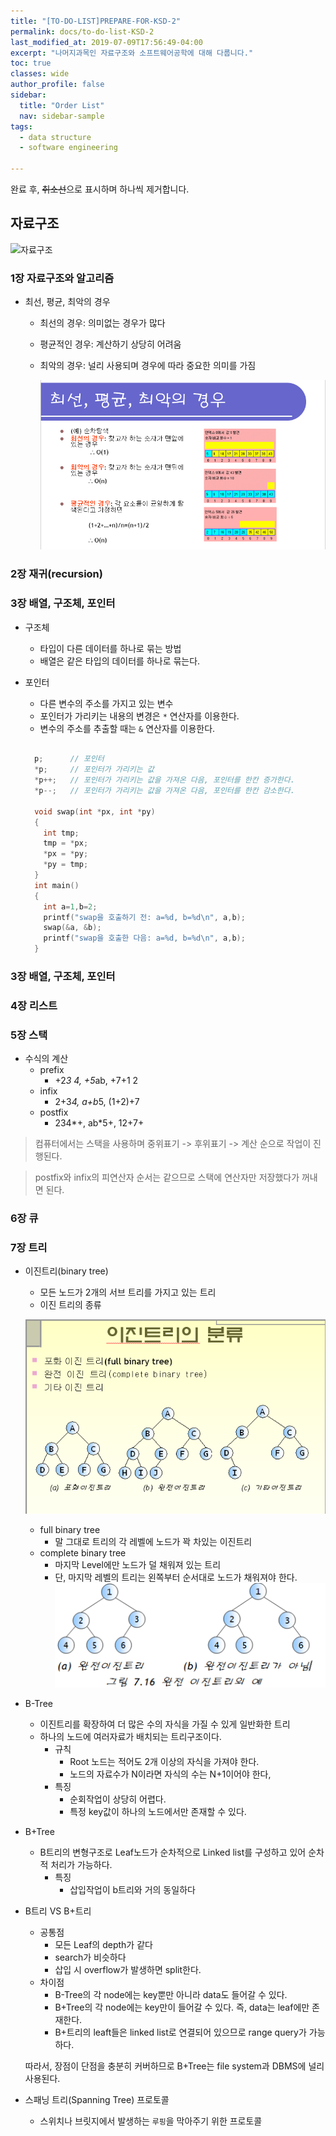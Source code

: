 ```yaml
---
title: "[TO-DO-LIST]PREPARE-FOR-KSD-2"
permalink: docs/to-do-list-KSD-2
last_modified_at: 2019-07-09T17:56:49-04:00
excerpt: "나머지과목인 자료구조와 소프트웨어공학에 대해 다룹니다."
toc: true
classes: wide
author_profile: false
sidebar:
  title: "Order List"
  nav: sidebar-sample
tags:
  - data structure
  - software engineering

---
```


완료 후, ~~취소선~~으로 표시하며 하나씩 제거합니다.



## 자료구조

![자료구조](https://wayhome25.github.io/assets/post-img/cs/data-structure.png)

### 1장 자료구조와 알고리즘

* 최선, 평균, 최악의 경우
  * 최선의 경우: 의미없는 경우가 많다
  * 평균적인 경우: 계산하기 상당히 어려움
  * 최악의 경우: 널리 사용되며 경우에 따라 중요한 의미를 가짐

    ![problem](/assets/images/prepare-for-KSD-1.PNG)


### 2장 재귀(recursion)

### 3장 배열, 구조체, 포인터

* 구조체
  * 타입이 다른 데이터를 하나로 묶는 방법
  * 배열은 같은 타입의 데이터를 하나로 묶는다. 

* 포인터
  * 다른 변수의 주소를 가지고 있는 변수
  * 포인터가 가리키는 내용의 변경은 `*` 연산자를 이용한다.
  * 변수의 주소를 추출할 때는 `&` 연산자를 이용한다.

  ```c

    p;    	// 포인터
    *p;    	// 포인터가 가리키는 값
    *p++;  	// 포인터가 가리키는 값을 가져온 다음, 포인터를 한칸 증가한다.
    *p--;  	// 포인터가 가리키는 값을 가져온 다음, 포인터를 한칸 감소한다.

    void swap(int *px, int *py)
    { 
      int tmp;
      tmp = *px;
      *px = *py;
      *py = tmp;
    }
    int main()
    {
      int a=1,b=2;
      printf("swap을 호출하기 전: a=%d, b=%d\n", a,b);
      swap(&a, &b);
      printf("swap을 호출한 다음: a=%d, b=%d\n", a,b);
    }
  ```

### 3장 배열, 구조체, 포인터

### 4장 리스트

### 5장 스택


* 수식의 계산
  * prefix
    * +2*3 4, +5*ab, +7+1 2
  * infix 
    * 2+3*4, a+b*5, (1+2)+7
  * postfix
    * 234*+, ab*5+,  12+7+

> 컴퓨터에서는 스택을 사용하며 중위표기 -> 후위표기 -> 계산 순으로 작업이 진행된다.

> postfix와 infix의 피연산자 순서는 같으므로 스택에 연산자만 저장했다가 꺼내면 된다.


### 6장 큐


### 7장 트리


* 이진트리(binary tree)
  * 모든 노드가 2개의 서브 트리를 가지고 있는 트리
  * 이진 트리의 종류   

  ![problem](/assets/images/prepare-for-KSD-2.PNG)   
    * full binary tree
      * 말 그대로 트리의 각 레벨에 노드가 꽉 차있는 이진트리
    * complete binary tree
      * 마지막 Level에만 노드가 덜 채워져 있는 트리 
      * 단, 마지막 레벨의 트리는 왼쪽부터 순서대로 노드가 채워져야 한다.   
      ![problem](/assets/images/prepare-for-KSD-3.PNG)


* B-Tree
  * 이진트리를 확장하여 더 많은 수의 자식을 가질 수 있게 일반화한 트리
  * 하나의 노드에 여러자료가 배치되는 트리구조이다.
    * 규칙
      * Root 노드는 적어도 2개 이상의 자식을 가져야 한다.
      * 노드의 자료수가 N이라면 자식의 수는 N+1이어야 한다,
    * 특징
      * 순회작업이 상당히 어렵다.
      * 특정 key값이 하나의 노드에서만 존재할 수 있다.

* B+Tree
  * B트리의 변형구조로 Leaf노드가 순차적으로 Linked list를 구성하고 있어 순차적 처리가 가능하다.
    * 특징
      * 삽입작업이 b트리와 거의 동일하다

* B트리 VS B+트리
  * 공통점
    * 모든 Leaf의 depth가 같다
    * search가 비슷하다
    * 삽입 시 overflow가 발생하면 split한다.
  * 차이점
    * B-Tree의 각 node에는 key뿐만 아니라 data도 들어갈 수 있다.
    * B+Tree의 각 node에는 key만이 들어갈 수 있다. 즉, data는 leaf에만 존재한다.
    * B+트리의 leaft들은 linked list로 연결되어 있으므로 range query가 가능하다.

  따라서, 장점이 단점을 충분히 커버하므로 B+Tree는 file system과 DBMS에 널리 사용된다.



* 스패닝 트리(Spanning Tree) 프로토콜
  * 스위치나 브릿지에서 발생하는 `루핑`을 막아주기 위한 프로토콜
